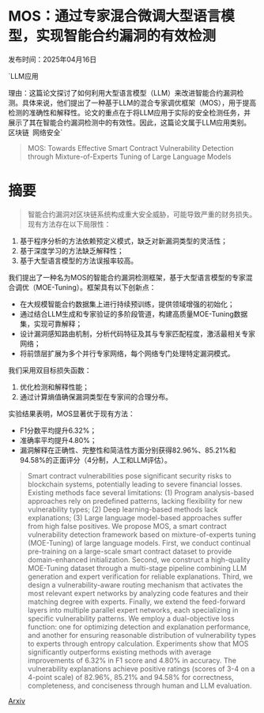 # MOS：通过专家混合微调大型语言模型，实现智能合约漏洞的有效检测

发布时间：2025年04月16日

`LLM应用

理由：这篇论文探讨了如何利用大型语言模型（LLM）来改进智能合约漏洞检测。具体来说，他们提出了一种基于LLM的混合专家调优框架（MOS），用于提高检测的准确性和解释性。论文的重点在于将LLM应用于实际的安全检测任务，并展示了其在智能合约漏洞检测中的有效性。因此，这篇论文属于LLM应用类别。` `区块链` `网络安全`

> MOS: Towards Effective Smart Contract Vulnerability Detection through Mixture-of-Experts Tuning of Large Language Models

# 摘要

> 智能合约漏洞对区块链系统构成重大安全威胁，可能导致严重的财务损失。现有方法存在以下局限性：

1. 基于程序分析的方法依赖预定义模式，缺乏对新漏洞类型的灵活性；
2. 基于深度学习的方法缺乏解释性；
3. 基于大型语言模型的方法误报率较高。

我们提出了一种名为MOS的智能合约漏洞检测框架，基于大型语言模型的专家混合调优（MOE-Tuning）。框架具有以下创新点：

- 在大规模智能合约数据集上进行持续预训练，提供领域增强的初始化；
- 通过结合LLM生成和专家验证的多阶段管道，构建高质量MOE-Tuning数据集，实现可靠解释；
- 设计漏洞感知路由机制，分析代码特征及其与专家匹配程度，激活最相关专家网络；
- 将前馈层扩展为多个并行专家网络，每个网络专门处理特定漏洞模式。

我们采用双目标损失函数：
1. 优化检测和解释性能；
2. 通过计算熵值确保漏洞类型在专家间的合理分布。

实验结果表明，MOS显著优于现有方法：
- F1分数平均提升6.32%；
- 准确率平均提升4.80%；
- 漏洞解释在正确性、完整性和简洁性方面分别获得82.96%、85.21%和94.58%的正面评分（4分制，人工和LLM评估）。


> Smart contract vulnerabilities pose significant security risks to blockchain systems, potentially leading to severe financial losses. Existing methods face several limitations: (1) Program analysis-based approaches rely on predefined patterns, lacking flexibility for new vulnerability types; (2) Deep learning-based methods lack explanations; (3) Large language model-based approaches suffer from high false positives. We propose MOS, a smart contract vulnerability detection framework based on mixture-of-experts tuning (MOE-Tuning) of large language models. First, we conduct continual pre-training on a large-scale smart contract dataset to provide domain-enhanced initialization. Second, we construct a high-quality MOE-Tuning dataset through a multi-stage pipeline combining LLM generation and expert verification for reliable explanations. Third, we design a vulnerability-aware routing mechanism that activates the most relevant expert networks by analyzing code features and their matching degree with experts. Finally, we extend the feed-forward layers into multiple parallel expert networks, each specializing in specific vulnerability patterns. We employ a dual-objective loss function: one for optimizing detection and explanation performance, and another for ensuring reasonable distribution of vulnerability types to experts through entropy calculation. Experiments show that MOS significantly outperforms existing methods with average improvements of 6.32% in F1 score and 4.80% in accuracy. The vulnerability explanations achieve positive ratings (scores of 3-4 on a 4-point scale) of 82.96%, 85.21% and 94.58% for correctness, completeness, and conciseness through human and LLM evaluation.

[Arxiv](https://arxiv.org/abs/2504.12234)